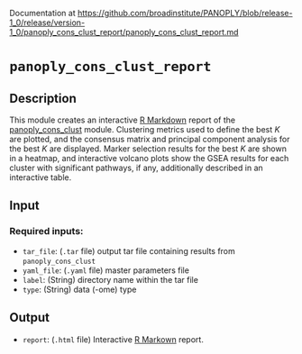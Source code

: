 Documentation at https://github.com/broadinstitute/PANOPLY/blob/release-1_0/release/version-1_0/panoply_cons_clust_report/panoply_cons_clust_report.md

# ```panoply_cons_clust_report```

## Description

This module creates an interactive [R Markdown](https://rmarkdown.rstudio.com/) report of the [panoply_cons_clust](https://github.com/broadinstitute/PANOPLY/wiki/Analysis-Modules%3A-panoply_cons_clust) module. Clustering metrics used to define the best *K* are plotted, and the consensus matrix and principal component analysis for the best *K* are displayed. Marker selection results for the best *K* are shown in a heatmap, and interactive volcano plots show the GSEA results for each cluster with significant pathways, if any, additionally described in an interactive table.

## Input

### Required inputs:

* ```tar_file```: (`.tar` file) output tar file containing results from ```panoply_cons_clust```
* ```yaml_file```: (`.yaml` file) master parameters file
* ```label```: (String) directory name within the tar file
* ```type```: (String) data (-ome) type

## Output

* ```report```: (`.html` file) Interactive [R Markown](https://rmarkdown.rstudio.com/) report.